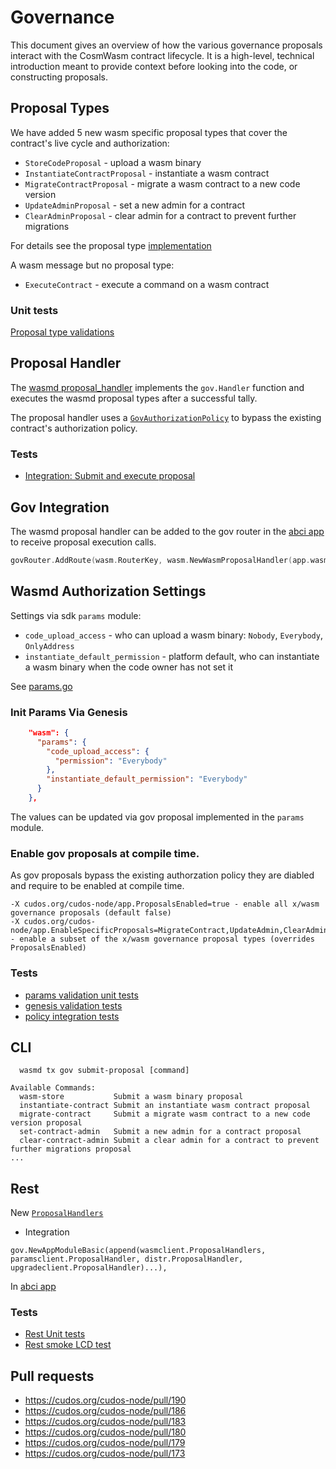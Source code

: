 # Governance

This document gives an overview of how the various governance
proposals interact with the CosmWasm contract lifecycle. It is
a high-level, technical introduction meant to provide context before
looking into the code, or constructing proposals. 

## Proposal Types
We have added 5 new wasm specific proposal types that cover the contract's live cycle and authorization:
 
* `StoreCodeProposal` - upload a wasm binary
* `InstantiateContractProposal` - instantiate a wasm contract
* `MigrateContractProposal` - migrate a wasm contract to a new code version
* `UpdateAdminProposal` - set a new admin for a contract
* `ClearAdminProposal` - clear admin for a contract to prevent further migrations

For details see the proposal type [implementation](https://cudos.org/cudos-node/blob/master/x/wasm/internal/types/proposal.go)

A wasm message but no proposal type: 
* `ExecuteContract` - execute a command on a wasm contract

### Unit tests
[Proposal type validations](https://cudos.org/cudos-node/blob/master/x/wasm/internal/types/proposal_test.go)

## Proposal Handler
The [wasmd proposal_handler](https://cudos.org/cudos-node/blob/master/x/wasm/internal/keeper/proposal_handler.go) implements the `gov.Handler` function
and executes the wasmd proposal types after a successful tally.
 
The proposal handler uses a [`GovAuthorizationPolicy`](https://cudos.org/cudos-node/blob/master/x/wasm/internal/keeper/authz_policy.go#L29) to bypass the existing contract's authorization policy.

### Tests
* [Integration: Submit and execute proposal](https://cudos.org/cudos-node/blob/master/x/wasm/internal/keeper/proposal_integration_test.go)

## Gov Integration
The wasmd proposal handler can be added to the gov router in the [abci app](https://cudos.org/cudos-node/blob/master/app/app.go#L306)
to receive proposal execution calls. 
```go
govRouter.AddRoute(wasm.RouterKey, wasm.NewWasmProposalHandler(app.wasmKeeper, enabledProposals))
```

## Wasmd Authorization Settings

Settings via sdk `params` module: 
- `code_upload_access` - who can upload a wasm binary: `Nobody`, `Everybody`, `OnlyAddress`
- `instantiate_default_permission` - platform default, who can instantiate a wasm binary when the code owner has not set it 

See [params.go](https://cudos.org/cudos-node/blob/master/x/wasm/internal/types/params.go)

### Init Params Via Genesis 

```json
    "wasm": {
      "params": {
        "code_upload_access": {
          "permission": "Everybody"
        },
        "instantiate_default_permission": "Everybody"
      }
    },
```

The values can be updated via gov proposal implemented in the `params` module.

### Enable gov proposals at **compile time**. 
As gov proposals bypass the existing authorzation policy they are diabled and require to be enabled at compile time. 
```
-X cudos.org/cudos-node/app.ProposalsEnabled=true - enable all x/wasm governance proposals (default false)
-X cudos.org/cudos-node/app.EnableSpecificProposals=MigrateContract,UpdateAdmin,ClearAdmin - enable a subset of the x/wasm governance proposal types (overrides ProposalsEnabled)
```

### Tests
* [params validation unit tests](https://cudos.org/cudos-node/blob/master/x/wasm/internal/types/params_test.go)
* [genesis validation tests](https://cudos.org/cudos-node/blob/master/x/wasm/internal/types/genesis_test.go)
* [policy integration tests](https://cudos.org/cudos-node/blob/master/x/wasm/internal/keeper/keeper_test.go)

## CLI

```shell script
  wasmd tx gov submit-proposal [command]

Available Commands:
  wasm-store           Submit a wasm binary proposal
  instantiate-contract Submit an instantiate wasm contract proposal
  migrate-contract     Submit a migrate wasm contract to a new code version proposal
  set-contract-admin   Submit a new admin for a contract proposal
  clear-contract-admin Submit a clear admin for a contract to prevent further migrations proposal
...
```
## Rest
New [`ProposalHandlers`](https://cudos.org/cudos-node/blob/master/x/wasm/client/proposal_handler.go)

* Integration
```shell script
gov.NewAppModuleBasic(append(wasmclient.ProposalHandlers, paramsclient.ProposalHandler, distr.ProposalHandler, upgradeclient.ProposalHandler)...),
```
In [abci app](https://cudos.org/cudos-node/blob/master/app/app.go#L109)

### Tests
* [Rest Unit tests](https://cudos.org/cudos-node/blob/master/x/wasm/client/proposal_handler_test.go)
* [Rest smoke LCD test](https://cudos.org/cudos-node/blob/master/lcd_test/wasm_test.go)



## Pull requests
* https://cudos.org/cudos-node/pull/190
* https://cudos.org/cudos-node/pull/186
* https://cudos.org/cudos-node/pull/183
* https://cudos.org/cudos-node/pull/180
* https://cudos.org/cudos-node/pull/179
* https://cudos.org/cudos-node/pull/173
